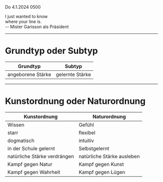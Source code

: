 Do 4.1.2024 0500

I just wanted to know  
where your line is.  
-- Mister Garisson als Präsident

----

# Grundtyp oder Subtyp

Grundtyp | Subtyp
---|---
angeborene Stärke | gelernte Stärke

----

# Kunstordnung oder Naturordnung

Kunstordnung | Naturordnung
---|---
Wissen | Gefühl
starr | flexibel
dogmatisch | intuitiv
in der Schule gelernt | Selbstgelernt
natürliche Stärke verdrängen | natürliche Stärke ausleben
Kampf gegen Natur | Kampf gegen Kunst
Kampf gegen Wahrheit | Kampf gegen Lügen
